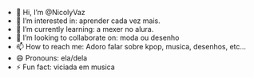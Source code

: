 - 👋 Hi, I’m @NicolyVaz
- 👀 I’m interested in: aprender cada vez mais.
- 🌱 I’m currently learning: a mexer no alura.
- 💞️ I’m looking to collaborate on: moda ou desenho
- 📫 How to reach me: Adoro falar sobre kpop, musica, desenhos, etc...
- 😄 Pronouns: ela/dela
- ⚡ Fun fact: viciada em musica

<!---
NicolyVaz/NicolyVaz is a ✨ special ✨ repository because its `README.md` (this file) appears on your GitHub profile.
You can click the Preview link to take a look at your changes.
--->
